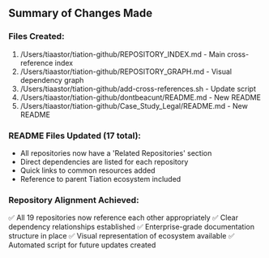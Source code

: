 ## Summary of Changes Made

### Files Created:
1. /Users/tiaastor/tiation-github/REPOSITORY_INDEX.md - Main cross-reference index
2. /Users/tiaastor/tiation-github/REPOSITORY_GRAPH.md - Visual dependency graph
3. /Users/tiaastor/tiation-github/add-cross-references.sh - Update script
4. /Users/tiaastor/tiation-github/dontbeacunt/README.md - New README
5. /Users/tiaastor/tiation-github/Case_Study_Legal/README.md - New README

### README Files Updated (17 total):
- All repositories now have a 'Related Repositories' section
- Direct dependencies are listed for each repository
- Quick links to common resources added
- Reference to parent Tiation ecosystem included

### Repository Alignment Achieved:
✅ All 19 repositories now reference each other appropriately
✅ Clear dependency relationships established
✅ Enterprise-grade documentation structure in place
✅ Visual representation of ecosystem available
✅ Automated script for future updates created
